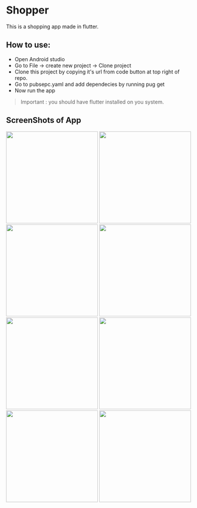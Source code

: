 # Shopper

This is a shopping app made in flutter.

## How to use:
  * Open Android studio
  * Go to File -> create new project -> Clone project
  * Clone this project by copying it's url from code button at top right of repo.
  * Go to pubsepc.yaml and add dependecies by running pug get
  * Now run the app 
  > Important : you should have flutter installed on you system.

## ScreenShots of App
<img src="https://github.com/Sushant0402/shopper/blob/master/image/1.jpg" width="250px"> <img src="https://github.com/Sushant0402/shopper/blob/master/image/2.jpg" width="250px">
<img src="https://github.com/Sushant0402/shopper/blob/master/image/3.jpg" width="250px"> <img src="https://github.com/Sushant0402/shopper/blob/master/image/4.jpg" width="250px">
<img src="https://github.com/Sushant0402/shopper/blob/master/image/5.jpg" width="250px"> <img src="https://github.com/Sushant0402/shopper/blob/master/image/6.jpg" width="250px">
<img src="https://github.com/Sushant0402/shopper/blob/master/image/7.jpg" width="250px"> <img src="https://github.com/Sushant0402/shopper/blob/master/image/8.jpg" width="250px">
